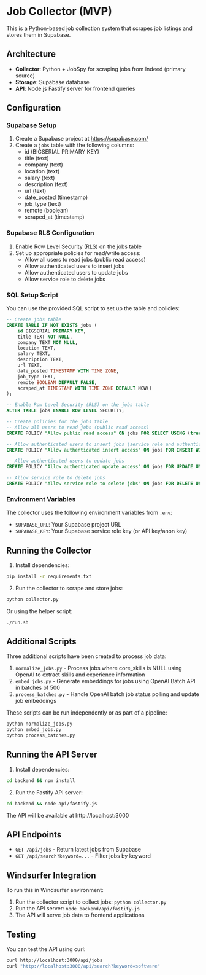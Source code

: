 # Job Collector (MVP)

This is a Python-based job collection system that scrapes job listings and stores them in Supabase.

## Architecture
- **Collector**: Python + JobSpy for scraping jobs from Indeed (primary source)
- **Storage**: Supabase database 
- **API**: Node.js Fastify server for frontend queries

## Configuration

### Supabase Setup
1. Create a Supabase project at https://supabase.com/
2. Create a `jobs` table with the following columns:
   - id (BIGSERIAL PRIMARY KEY)
   - title (text)
   - company (text)
   - location (text)
   - salary (text)
   - description (text)
   - url (text)
   - date_posted (timestamp)
   - job_type (text)
   - remote (boolean)
   - scraped_at (timestamp)

### Supabase RLS Configuration
1. Enable Row Level Security (RLS) on the jobs table
2. Set up appropriate policies for read/write access:
   - Allow all users to read jobs (public read access)
   - Allow authenticated users to insert jobs 
   - Allow authenticated users to update jobs
   - Allow service role to delete jobs

### SQL Setup Script
You can use the provided SQL script to set up the table and policies:
```sql
-- Create jobs table
CREATE TABLE IF NOT EXISTS jobs (
    id BIGSERIAL PRIMARY KEY,
    title TEXT NOT NULL,
    company TEXT NOT NULL,
    location TEXT,
    salary TEXT,
    description TEXT,
    url TEXT,
    date_posted TIMESTAMP WITH TIME ZONE,
    job_type TEXT,
    remote BOOLEAN DEFAULT FALSE,
    scraped_at TIMESTAMP WITH TIME ZONE DEFAULT NOW()
);

-- Enable Row Level Security (RLS) on the jobs table
ALTER TABLE jobs ENABLE ROW LEVEL SECURITY;

-- Create policies for the jobs table
-- Allow all users to read jobs (public read access)
CREATE POLICY "Allow public read access" ON jobs FOR SELECT USING (true);

-- Allow authenticated users to insert jobs (service role and authenticated users)
CREATE POLICY "Allow authenticated insert access" ON jobs FOR INSERT WITH CHECK (true);

-- Allow authenticated users to update jobs
CREATE POLICY "Allow authenticated update access" ON jobs FOR UPDATE USING (true);

-- Allow service role to delete jobs
CREATE POLICY "Allow service role to delete jobs" ON jobs FOR DELETE USING (true);
```

### Environment Variables
The collector uses the following environment variables from `.env`:
- `SUPABASE_URL`: Your Supabase project URL
- `SUPABASE_KEY`: Your Supabase service role key (or API key/anon key)

## Running the Collector

1. Install dependencies:
```bash
pip install -r requirements.txt
```

2. Run the collector to scrape and store jobs:
```bash
python collector.py
```

Or using the helper script:
```bash
./run.sh
```

## Additional Scripts

Three additional scripts have been created to process job data:

1. `normalize_jobs.py` - Process jobs where core_skills is NULL using OpenAI to extract skills and experience information
2. `embed_jobs.py` - Generate embeddings for jobs using OpenAI Batch API in batches of 500
3. `process_batches.py` - Handle OpenAI batch job status polling and update job embeddings

These scripts can be run independently or as part of a pipeline:
```bash
python normalize_jobs.py
python embed_jobs.py
python process_batches.py
```

## Running the API Server

1. Install dependencies:
```bash
cd backend && npm install
```

2. Run the Fastify API server:
```bash
cd backend && node api/fastify.js
```

The API will be available at http://localhost:3000

## API Endpoints
- `GET /api/jobs` - Return latest jobs from Supabase
- `GET /api/search?keyword=...` - Filter jobs by keyword

## Windsurfer Integration
To run this in Windsurfer environment:
1. Run the collector script to collect jobs: `python collector.py`
2. Run the API server: `node backend/api/fastify.js` 
3. The API will serve job data to frontend applications

## Testing
You can test the API using curl:
```bash
curl http://localhost:3000/api/jobs
curl "http://localhost:3000/api/search?keyword=software"
